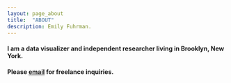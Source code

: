 ```yaml
---
layout: page_about
title:  "ABOUT"
description: Emily Fuhrman.
---
```

#### I am a data visualizer and independent researcher living in Brooklyn, New York.

#### Please [email](mailto:emily.c.fuhrman@gmail.com) for freelance inquiries.